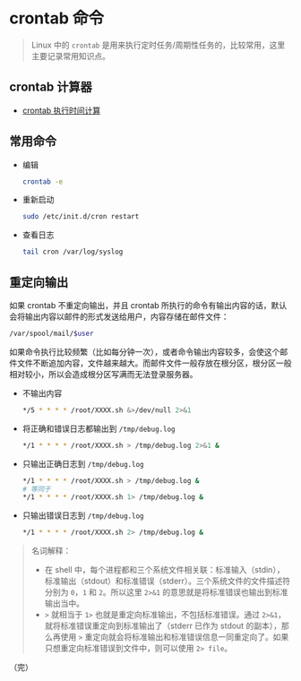 # crontab 命令

> Linux 中的 `crontab` 是用来执行定时任务/周期性任务的，比较常用，这里主要记录常用知识点。

## crontab 计算器

* [crontab 执行时间计算](https://tool.lu/crontab/)

## 常用命令

* 编辑
  ```bash
  crontab -e 
  ```
* 重新启动
  ```bash
  sudo /etc/init.d/cron restart
  ```
* 查看日志
  ```bash
  tail cron /var/log/syslog
  ```

## 重定向输出

如果 crontab 不重定向输出，并且 crontab 所执行的命令有输出内容的话，默认会将输出内容以邮件的形式发送给用户，内容存储在邮件文件：

```bash
/var/spool/mail/$user
```

如果命令执行比较频繁（比如每分钟一次），或者命令输出内容较多，会使这个邮件文件不断追加内容，文件越来越大。而邮件文件一般存放在根分区，根分区一般相对较小，所以会造成根分区写满而无法登录服务器。

* 不输出内容
  ```bash
  */5 * * * * /root/XXXX.sh &>/dev/null 2>&1  
  ```

* 将正确和错误日志都输出到 `/tmp/debug.log`
  ```bash
  */1 * * * * /root/XXXX.sh > /tmp/debug.log 2>&1 &
  ```

* 只输出正确日志到 `/tmp/debug.log`
  ```bash
  */1 * * * * /root/XXXX.sh > /tmp/debug.log &
  # 等同于
  */1 * * * * /root/XXXX.sh 1> /tmp/debug.log &
  ```

* 只输出错误日志到 `/tmp/debug.log`
  ```bash
  */1 * * * * /root/XXXX.sh 2> /tmp/debug.log &
  ```

> 名词解释：
> * 在 shell 中，每个进程都和三个系统文件相关联：标准输入（stdin），标准输出（stdout）和标准错误（stderr）。三个系统文件的文件描述符分别为 `0`，`1` 和 `2`。所以这里 `2>&1` 的意思就是将标准错误也输出到标准输出当中。
> * `>` 就相当于 `1>` 也就是重定向标准输出，不包括标准错误。通过 `2>&1`，就将标准错误重定向到标准输出了（stderr 已作为 stdout 的副本），那么再使用 `>` 重定向就会将标准输出和标准错误信息一同重定向了。如果只想重定向标准错误到文件中，则可以使用 `2> file`。

（完）
